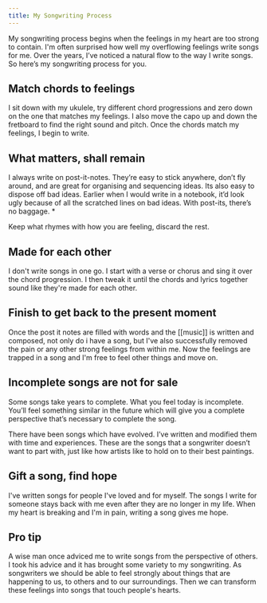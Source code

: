 ```yaml
---
title: My Songwriting Process
---
```


My songwriting process begins when the feelings in my heart are too strong to contain. I'm often surprised how well my overflowing feelings write songs for me. Over the years, I’ve noticed a natural flow to the way I write songs. So here’s my songwriting process for you.

## Match chords to feelings
I sit down with my ukulele, try different chord progressions and zero down on the one that matches my feelings. I also move the capo up and down the fretboard to find the right sound and pitch.
Once the chords match my feelings, I begin to write. 

## What matters, shall remain
I always write on post-it-notes. They’re easy to stick anywhere, don’t fly around, and are great for organising and sequencing ideas. Its also easy to dispose off bad ideas. Earlier when I would write in a notebook, it’d look ugly because of all the scratched lines on bad ideas. With post-its, there’s no baggage. *

Keep what rhymes with how you are feeling, discard the rest.

## Made for each other 
I don't write songs in one go. I start with a verse or chorus and sing it over the chord progression. I then tweak it until the chords and lyrics together sound like they're made for each other.

## Finish to get back to the present moment
Once the post it notes are filled with words and the [[music]] is written and composed, not only do i have a song, but I've also successfully removed the pain or any other strong feelings from within me. Now the feelings are trapped in a song and I'm free to feel other things and move on.

## Incomplete songs are not for sale 
Some songs take years to complete. What you feel today is incomplete. You’ll feel something similar in the future which will give you a complete perspective that’s necessary to complete the song.

There have been songs which have evolved. I’ve written and modified them with time and experiences. These are the songs that a songwriter doesn’t want to part with, just like how artists like to hold on to their best paintings. 

## Gift a song, find hope
I've written songs for people I've loved and for myself. The songs I write for someone stays back with me even after they are no longer in my life. When my heart is breaking and I'm in pain, writing a song gives me hope. 

## Pro tip
A wise man once adviced me to write songs from the perspective of others. I took his advice and it has brought some variety to my songwriting. As songwriters we should be able to feel strongly about things that are happening to us, to others and to our surroundings. Then we can transform these feelings into songs that touch people's hearts.

